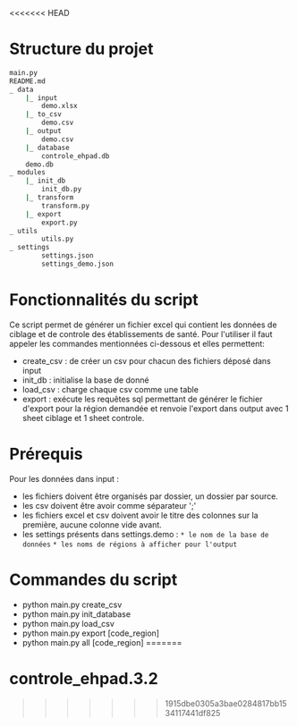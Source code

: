 <<<<<<< HEAD
# Structure du projet
``` bash
main.py
README.md
_ data
    |_ input
        demo.xlsx
    |_ to_csv
        demo.csv
    |_ output
        demo.csv
    |_ database
        controle_ehpad.db
	demo.db
_ modules
    |_ init_db
        init_db.py
    |_ transform
        transform.py
    |_ export
        export.py
_ utils
        utils.py
_ settings
        settings.json
        settings_demo.json
```

# Fonctionnalités du script
Ce script permet de générer un fichier excel qui contient les données de ciblage et de controle des établissements de santé.
Pour l'utiliser il faut appeler les commandes mentionnées ci-dessous et elles permettent:
* create_csv : de créer un csv pour chacun des fichiers déposé dans input
* init_db : initialise la base de donné
* load_csv :  charge chaque csv comme une table
* export : exécute les requêtes sql permettant de générer le fichier d'export pour la région demandée et renvoie l'export dans output avec 1 sheet ciblage et 1 sheet controle.

# Prérequis
Pour les données dans input : 
* les fichiers doivent être organisés par dossier, un dossier par source.
* les csv doivent être avoir comme séparateur ';'
* les fichiers excel et csv doivent avoir le titre des colonnes sur la première, aucune colonne vide avant.
* les settings présents dans settings.demo : 
    `* le nom de la base de données`
    `* les noms de régions à afficher pour l'output` 

# Commandes du script
* python main.py create_csv
* python main.py init_database
* python main.py load_csv
* python main.py export [code_region]
* python main.py all [code_region]
=======
# controle_ehpad.3.2
>>>>>>> 1915dbe0305a3bae0284817bb1534117441df825
